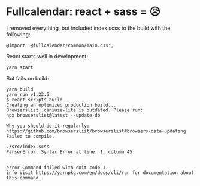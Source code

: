 # Fullcalendar: react + sass = 😥

I removed everything, but included index.scss to the build with the following:

```
@import '@fullcalendar/common/main.css';
```

React starts well in development:

```
yarn start
```

But fails on build:
```
yarn build
yarn run v1.22.5
$ react-scripts build
Creating an optimized production build...
Browserslist: caniuse-lite is outdated. Please run:
npx browserslist@latest --update-db

Why you should do it regularly:
https://github.com/browserslist/browserslist#browsers-data-updating
Failed to compile.

./src/index.scss
ParserError: Syntax Error at line: 1, column 45


error Command failed with exit code 1.
info Visit https://yarnpkg.com/en/docs/cli/run for documentation about this command.   
```
